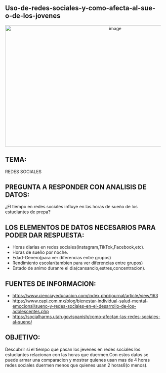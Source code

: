 ## Uso-de-redes-sociales-y-como-afecta-al-sue-o-de-los-jovenes
<p align="center">
<img width="696" height="393" alt="image" src="https://github.com/user-attachments/assets/818ce7fb-6231-4af5-9856-bab637c19034" />


## TEMA: 

REDES SOCIALES

## PREGUNTA A RESPONDER CON ANALISIS DE DATOS:

¿El tiempo en redes sociales influye en las horas de sueño de los estudiantes de prepa?

## LOS ELEMENTOS DE DATOS NECESARIOS PARA PODER DAR RESPUESTA:

- Horas diarias en redes sociales(instagram,TikTok,Facebook,etc).
- Horas de sueño por noche.
- Edad-Genero(para ver diferencias entre grupos)
- Rendimiento escolar(tambien para ver diferencias entre grupos)
- Estado de animo duranre el dia(cansancio,estres,concentracion).

## FUENTES DE INFORMACION:

- https://www.cienciayeducacion.com/index.php/journal/article/view/163
- https://www.capi.com.mx/blog/bienestar-individual-salud-mental-emocional/sueno-y-redes-sociales-en-el-desarrollo-de-los-adolescentes.php 
- https://socialharms.utah.gov/spanish/como-afectan-las-redes-sociales-al-sueno/



## OBJETIVO:


Descubrir si el tiempo que pasan los jevenes en redes sociales los estudiantes relacionan con las horas
que duermen.Con estos datos se puede armar una comparacion y mostrar quienes usan mas de 4 horas redes
sociales duermen menos que quienes usan 2 horas8(o menos).





